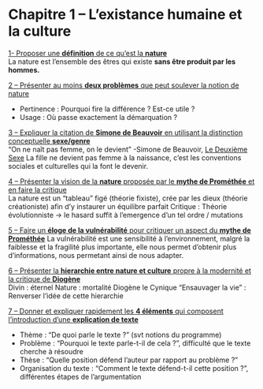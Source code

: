 # Chapitre 1 – L’existance humaine et la culture

<ins>1- Proposer une **définition** de ce qu’est la **nature**</ins>   
La nature est l’ensemble des êtres qui existe **sans être produit par les hommes.**

<ins>2 – Présenter au moins **deux problèmes** que peut soulever la notion de nature </ins>   
- Pertinence : Pourquoi fire la différence ? Est-ce utile ?
- Usage : Où passe exactement la démarquation ?

<ins>3 – Expliquer la citation de **Simone de Beauvoir** en utilisant la distinction conceptuelle **sexe/genre**</ins>   
“On ne naît pas femme, on le devient” -Simone de Beauvoir, <ins>Le Deuxième Sexe</ins>
La fille ne devient pas femme à la naissance, c’est les conventions sociales et culturelles qui la font le devenir.

<ins>4 – Présenter la vision de la **nature** proposée par le **mythe de Prométhée** et en faire la critique</ins>   
La nature est un “tableau” figé (théorie fixiste), crée par les dieux (théorie créationiste) afin d’y instaurer un 
équilibre parfait
Critique : Théorie évolutionniste → le hasard suffit à l’emergence d’un tel ordre / mutations

<ins>5 – Faire un **éloge de la vulnérabilité** pour critiquer un aspect du **mythe de Prométhée**</ins>
La vulnérabilité est une sensibilité à l’environnement, malgré la faiblesse et la fragilité plus importante, elle 
nous permet d’obtenir plus d’informations, nous permetant ainsi de nous adapter.

<ins>6 – Présenter la **hierarchie entre nature et culture** propre à la modernité et la critique de **Diogène**</ins>   
Divin : éternel
Nature : mortalité
Diogène le Cynique “Ensauvager la vie” : Renverser l’idée de cette hierarchie

<ins>7 – Donner et expliquer rapidement les **4 éléments** qui composent l’introduction d’une **explication de texte**</ins>   
- Thème : “De quoi parle le texte ?” (svt notions du programme)
- Problème : “Pourquoi le texte parle-t-il de cela ?”, difficulté que le texte cherche à résoudre
- Thèse : “Quelle position défend l’auteur par rapport au problème ?”
- Organisation du texte : “Comment le texte défend-t-il cette position ?”, différentes étapes de l’argumentation
